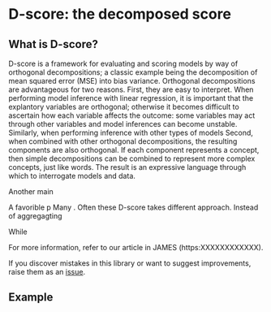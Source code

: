 D-score: the decomposed score
=============================================

What is D-score?
-----------------------
D-score is a framework for evaluating and scoring models by way of orthogonal decompositions;
a classic example being the decomposition of mean squared error (MSE) into bias variance.
Orthogonal decompositions are advantageous for two reasons.
First, they are easy to interpret. When performing model inference with linear regression, it is important that the explantory variables are orthogonal;
otherwise it becomes difficult to ascertain how each variable affects the outcome:
some variables may act through other variables and model inferences can become unstable.
Similarly, when performing inference with other types of models
Second, when combined with other orthogonal decompositions, the resulting components are also orthogonal.
If each component represents a concept, then simple decompositions can be combined to represent more complex concepts,
just like words.
The result is an expressive language through which to interrogate models and data.

Another main

A favorible p
Many . Often these 
D-score takes different approach. Instead of aggregagting

While 

For more information, refer to our article in JAMES (https:XXXXXXXXXXXX).

If you discover mistakes in this library or want to suggest improvements, raise them as an [issue](https://github.com/USGS-python/dscore/issues).

Example
-----------------------
